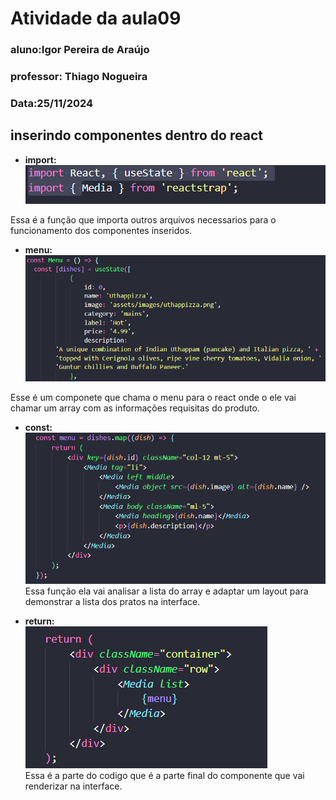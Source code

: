 # Atividade da aula09
### aluno:Igor Pereira de Araújo 
### professor: Thiago Nogueira 
### Data:25/11/2024
## inserindo componentes dentro do react

- **import:**   
![](import.png)

Essa é a função que importa outros arquivos necessarios para o funcionamento dos componentes inseridos.

- **menu:**  
![](menu.png)  

Esse é um componete que chama o menu para o react onde o ele vai chamar um array com as informações requisitas do produto.

- **const:**  
![](const.png)  
Essa função ela vai analisar a lista do array e adaptar um layout para demonstrar a lista dos pratos na interface.

- **return:**  
![](return.png)  
Essa é a parte do codigo que é a parte final do componente que vai renderizar na interface.


